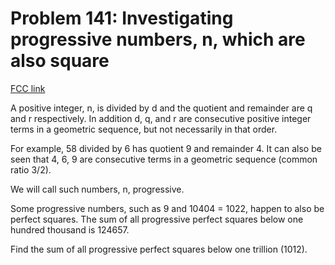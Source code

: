 # Problem 141: Investigating progressive numbers, n, which are also square

[FCC link](https://www.freecodecamp.org/learn/coding-interview-prep/project-euler/problem-141-investigating-progressive-numbers-n-which-are-also-square)

A positive integer, n, is divided by d and the quotient and remainder are q and
r respectively. In addition d, q, and r are consecutive positive integer terms
in a geometric sequence, but not necessarily in that order.

For example, 58 divided by 6 has quotient 9 and remainder 4. It can also be seen
that 4, 6, 9 are consecutive terms in a geometric sequence (common ratio 3/2).

We will call such numbers, n, progressive.

Some progressive numbers, such as 9 and 10404 = 1022, happen to also be perfect
squares. The sum of all progressive perfect squares below one hundred thousand
is 124657.

Find the sum of all progressive perfect squares below one trillion (1012).
